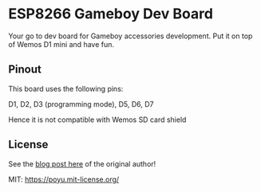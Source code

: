 # ESP8266 Gameboy Dev Board

Your go to dev board for Gameboy accessories development. Put it on top of Wemos D1 mini and have fun.

## Pinout

This board uses the following pins:

D1, D2, D3 (programming mode), D5, D6, D7

Hence it is not compatible with Wemos SD card shield


## License

See the [blog post here](https://poyu.xyz/projects/esp8266-gameboy-dev-board/) of the original author!

MIT: https://poyu.mit-license.org/
